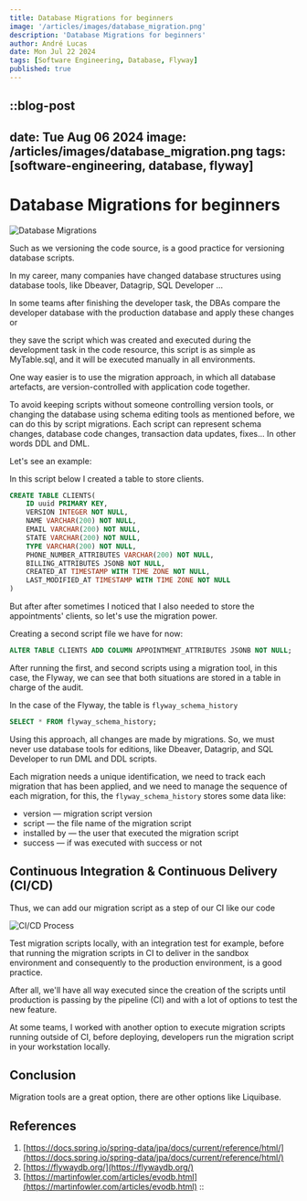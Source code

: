 ```yaml
---
title: Database Migrations for beginners
image: '/articles/images/database_migration.png'
description: 'Database Migrations for beginners'
author: André Lucas
date: Mon Jul 22 2024
tags: [Software Engineering, Database, Flyway]
published: true
---
```


::blog-post
---
date: Tue Aug 06 2024
image: /articles/images/database_migration.png
tags: [software-engineering, database, flyway]
---
# Database Migrations for beginners

![Database Migrations](/articles/images/database_migrations_ci_cd_diagram.png)

Such as we versioning the code source, is a good practice for versioning database scripts.

In my career, many companies have changed database structures using database tools, like Dbeaver, Datagrip, SQL Developer ...

In some teams after finishing the developer task, the DBAs compare the developer database with the production database and apply these changes or

they save the script which was created and executed during the development task in the code resource, this script is as simple as MyTable.sql, and it will be executed manually in all environments.

One way easier is to use the migration approach, in which all database artefacts, are version-controlled with application code together.

To avoid keeping scripts without someone controlling version tools, or changing the database using schema editing tools as mentioned before, we can do this by script migrations. Each script can represent schema changes, database code changes, transaction data updates, fixes... In other words DDL and DML.

Let's see an example:

In this script below I created a table to store clients.

```sql
CREATE TABLE CLIENTS(
    ID uuid PRIMARY KEY,
    VERSION INTEGER NOT NULL,
    NAME VARCHAR(200) NOT NULL,
    EMAIL VARCHAR(200) NOT NULL,
    STATE VARCHAR(200) NOT NULL,
    TYPE VARCHAR(200) NOT NULL,
    PHONE_NUMBER_ATTRIBUTES VARCHAR(200) NOT NULL,
    BILLING_ATTRIBUTES JSONB NOT NULL,
    CREATED_AT TIMESTAMP WITH TIME ZONE NOT NULL,
    LAST_MODIFIED_AT TIMESTAMP WITH TIME ZONE NOT NULL
)
```

But after after sometimes I noticed that I also needed to store the appointments' clients, so let's use the migration power.

Creating a second script file we have for now:

```sql
ALTER TABLE CLIENTS ADD COLUMN APPOINTMENT_ATTRIBUTES JSONB NOT NULL;
```

After running the first, and second scripts using a migration tool, in this case, the Flyway, we can see that both situations are stored in a table in charge of the audit.

In the case of the Flyway, the table is `flyway_schema_history`

```sql
SELECT * FROM flyway_schema_history;
```

Using this approach, all changes are made by migrations. So, we must never use database tools for editions, like Dbeaver, Datagrip, and SQL Developer to run DML and DDL scripts.

Each migration needs a unique identification, we need to track each migration that has been applied, and we need to manage the sequence of each migration, for this, the `flyway_schema_history` stores some data like:

- version — migration script version
- script — the file name of the migration script
- installed by — the user that executed the migration script
- success — if was executed with success or not

## Continuous Integration & Continuous Delivery (CI/CD)

Thus, we can add our migration script as a step of our CI like our code

![CI/CD Process](/articles/images/database_migrations_local_execution_diagram.png)

Test migration scripts locally, with an integration test for example, before that running the migration scripts in CI to deliver in the sandbox environment and consequently to the production environment, is a good practice.

After all, we'll have all way executed since the creation of the scripts until production is passing by the pipeline (CI) and with a lot of options to test the new feature.

At some teams, I worked with another option to execute migration scripts running outside of CI, before deploying, developers run the migration script in your workstation locally.

## Conclusion

Migration tools are a great option, there are other options like Liquibase.

## References

1. [https://docs.spring.io/spring-data/jpa/docs/current/reference/html/](https://docs.spring.io/spring-data/jpa/docs/current/reference/html/)
2. [https://flywaydb.org/](https://flywaydb.org/)
3. [https://martinfowler.com/articles/evodb.html](https://martinfowler.com/articles/evodb.html)
::